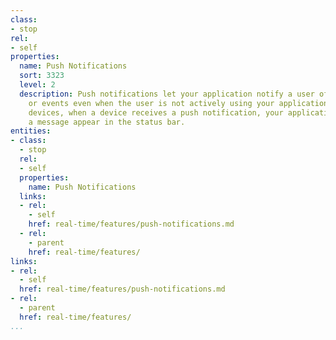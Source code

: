 ```yaml
---
class:
- stop
rel:
- self
properties:
  name: Push Notifications
  sort: 3323
  level: 2
  description: Push notifications let your application notify a user of new messages
    or events even when the user is not actively using your application. On Android
    devices, when a device receives a push notification, your application's icon and
    a message appear in the status bar.
entities:
- class:
  - stop
  rel:
  - self
  properties:
    name: Push Notifications
  links:
  - rel:
    - self
    href: real-time/features/push-notifications.md
  - rel:
    - parent
    href: real-time/features/
links:
- rel:
  - self
  href: real-time/features/push-notifications.md
- rel:
  - parent
  href: real-time/features/
...
```

